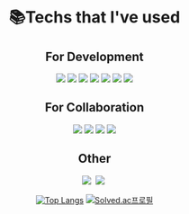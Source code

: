 <div align=center><h1>📚Techs that I've used</h1></div>

<h2 align="center">For Development</h4>
<p align="center">
  <img src="https://img.shields.io/badge/JavaScript-F7DF1E?style=flat-square&logo=JavaScript&logoColor=white"/></a>
  <img src="https://img.shields.io/badge/Java-007396?style=flat-square&logo=java&logoColor=white">
  <img src="https://img.shields.io/badge/Spring-6DB33F?style=flat-square&logo=spring&logoColor=white"/>
  <img src="https://img.shields.io/badge/SpringBoot-6DB33F?style=flat-square&logo=springboot&logoColor=white"/>
  <img src="https://img.shields.io/badge/MySQL-4479A1?style=flat-square&logo=mysql&logoColor=white"/>
  <img src="https://img.shields.io/badge/Microsoft SQL Server-CC2927?style=flat-square&logo=Microsoft SQL Server&logoColor=white"/>
  <img src="https://img.shields.io/badge/Apache Tomcat-F8DC75?style=flat-square&logo=Apache Tomcat&logoColor=white"/>
</p>

<h2 align="center">For Collaboration</h4>
<p align="center">
  <img src="https://img.shields.io/badge/Jira-0052CC?style=flat-square&logo=Jira&logoColor=white">
  <img src="https://img.shields.io/badge/Microsoft Teams-6264A7?style=flat-square&logo=Microsoft Teams&logoColor=white">
  <img src="https://img.shields.io/badge/Git-F05032?style=flat-square&logo=Git&logoColor=white">
  <img src="https://img.shields.io/badge/Subversion-809CC9?style=flat-square&logo=Subversion&logoColor=white">
</p>

<div align=center>
  
<h2 align="center">Other</h4>
<p align="center">
  <a href="https://doshisha.tistory.com/"><img src="https://img.shields.io/badge/Tech Blog-D95C33?style=flat-square&logo=blog Pi&logoColor=white"/></a>&nbsp;
  <a href="https://programmers.co.kr/pr/dahyun101107_6278"><img src="https://img.shields.io/badge/CV-03C75A?style=flat-square&logo=email Pi&logoColor=white"/></a>&nbsp;
</p>

<div align=center>

[![Top Langs](https://github-readme-stats.vercel.app/api/top-langs/?username=Camelllia&layout=compact)](https://github.com/Camelllia/github-readme-stats)
[![Solved.ac프로필](http://mazassumnida.wtf/api/v2/generate_badge?boj=nestle7474)](https://solved.ac/nestle7474)

</div>

